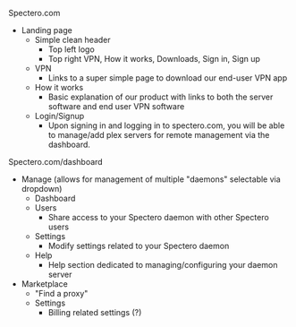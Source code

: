 Spectero.com
- Landing page
  - Simple clean header
    - Top left logo
    - Top right VPN, How it works, Downloads, Sign in, Sign up
  - VPN
    - Links to a super simple page to download our end-user VPN app
  - How it works
    - Basic explanation of our product with links to both the server software and end user VPN software
  - Login/Signup
    - Upon signing in and logging in to spectero.com, you will be able to manage/add plex servers for remote management via the dashboard.
    
Spectero.com/dashboard 
- Manage (allows for management of multiple "daemons" selectable via dropdown)
  - Dashboard
  - Users
    - Share access to your Spectero daemon with other Spectero users
  - Settings
    - Modify settings related to your Spectero daemon
  - Help
    - Help section dedicated to managing/configuring your daemon server
- Marketplace
  - "Find a proxy"
  - Settings
    - Billing related settings (?)
